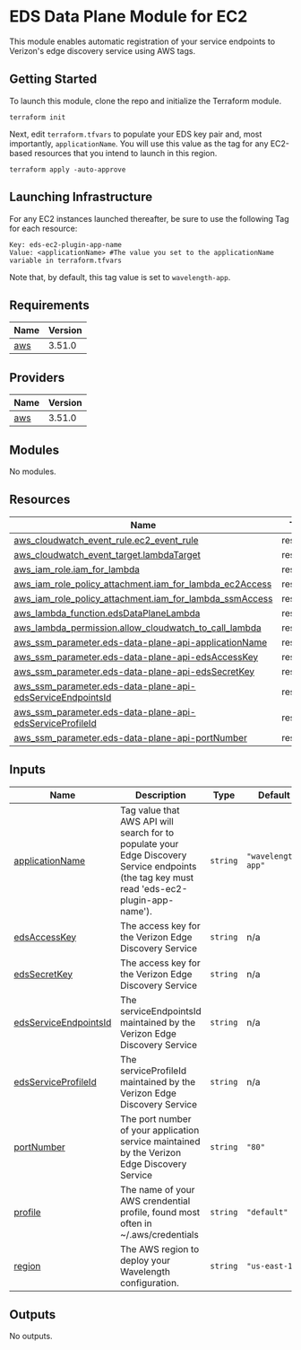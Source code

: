 # EDS Data Plane Module for EC2
This module enables automatic registration of your service endpoints to Verizon's edge discovery service using AWS tags.

## Getting Started
To launch this module, clone the repo and initialize the Terraform module.
```
terraform init
```

Next, edit `terraform.tfvars` to populate your EDS key pair and, most importantly, `applicationName`. You will use this value as the tag for any EC2-based resources that you intend to launch in this region.
```
terraform apply -auto-approve 
```

## Launching Infrastructure
For any EC2 instances launched thereafter, be sure to use the following Tag for each resource:

```
Key: eds-ec2-plugin-app-name
Value: <applicationName> #The value you set to the applicationName variable in terraform.tfvars  
```

Note that, by default, this tag value is set to `wavelength-app`.

<!-- BEGIN_TF_DOCS -->
## Requirements

| Name | Version |
|------|---------|
| <a name="requirement_aws"></a> [aws](#requirement\_aws) | 3.51.0 |

## Providers

| Name | Version |
|------|---------|
| <a name="provider_aws"></a> [aws](#provider\_aws) | 3.51.0 |

## Modules

No modules.

## Resources

| Name | Type |
|------|------|
| [aws_cloudwatch_event_rule.ec2_event_rule](https://registry.terraform.io/providers/hashicorp/aws/3.51.0/docs/resources/cloudwatch_event_rule) | resource |
| [aws_cloudwatch_event_target.lambdaTarget](https://registry.terraform.io/providers/hashicorp/aws/3.51.0/docs/resources/cloudwatch_event_target) | resource |
| [aws_iam_role.iam_for_lambda](https://registry.terraform.io/providers/hashicorp/aws/3.51.0/docs/resources/iam_role) | resource |
| [aws_iam_role_policy_attachment.iam_for_lambda_ec2Access](https://registry.terraform.io/providers/hashicorp/aws/3.51.0/docs/resources/iam_role_policy_attachment) | resource |
| [aws_iam_role_policy_attachment.iam_for_lambda_ssmAccess](https://registry.terraform.io/providers/hashicorp/aws/3.51.0/docs/resources/iam_role_policy_attachment) | resource |
| [aws_lambda_function.edsDataPlaneLambda](https://registry.terraform.io/providers/hashicorp/aws/3.51.0/docs/resources/lambda_function) | resource |
| [aws_lambda_permission.allow_cloudwatch_to_call_lambda](https://registry.terraform.io/providers/hashicorp/aws/3.51.0/docs/resources/lambda_permission) | resource |
| [aws_ssm_parameter.eds-data-plane-api-applicationName](https://registry.terraform.io/providers/hashicorp/aws/3.51.0/docs/resources/ssm_parameter) | resource |
| [aws_ssm_parameter.eds-data-plane-api-edsAccessKey](https://registry.terraform.io/providers/hashicorp/aws/3.51.0/docs/resources/ssm_parameter) | resource |
| [aws_ssm_parameter.eds-data-plane-api-edsSecretKey](https://registry.terraform.io/providers/hashicorp/aws/3.51.0/docs/resources/ssm_parameter) | resource |
| [aws_ssm_parameter.eds-data-plane-api-edsServiceEndpointsId](https://registry.terraform.io/providers/hashicorp/aws/3.51.0/docs/resources/ssm_parameter) | resource |
| [aws_ssm_parameter.eds-data-plane-api-edsServiceProfileId](https://registry.terraform.io/providers/hashicorp/aws/3.51.0/docs/resources/ssm_parameter) | resource |
| [aws_ssm_parameter.eds-data-plane-api-portNumber](https://registry.terraform.io/providers/hashicorp/aws/3.51.0/docs/resources/ssm_parameter) | resource |

## Inputs

| Name | Description | Type | Default | Required |
|------|-------------|------|---------|:--------:|
| <a name="input_applicationName"></a> [applicationName](#input\_applicationName) | Tag value that AWS API will search for to populate your Edge Discovery Service endpoints (the tag key must read 'eds-ec2-plugin-app-name'). | `string` | `"wavelength-app"` | no |
| <a name="input_edsAccessKey"></a> [edsAccessKey](#input\_edsAccessKey) | The access key for the Verizon Edge Discovery Service | `string` | n/a | yes |
| <a name="input_edsSecretKey"></a> [edsSecretKey](#input\_edsSecretKey) | The access key for the Verizon Edge Discovery Service | `string` | n/a | yes |
| <a name="input_edsServiceEndpointsId"></a> [edsServiceEndpointsId](#input\_edsServiceEndpointsId) | The serviceEndpointsId maintained by the Verizon Edge Discovery Service | `string` | n/a | yes |
| <a name="input_edsServiceProfileId"></a> [edsServiceProfileId](#input\_edsServiceProfileId) | The serviceProfileId maintained by the Verizon Edge Discovery Service | `string` | n/a | yes |
| <a name="input_portNumber"></a> [portNumber](#input\_portNumber) | The port number of your application service maintained by the Verizon Edge Discovery Service | `string` | `"80"` | no |
| <a name="input_profile"></a> [profile](#input\_profile) | The name of your AWS crendential profile, found most often in ~/.aws/credentials | `string` | `"default"` | no |
| <a name="input_region"></a> [region](#input\_region) | The AWS region to deploy your Wavelength configuration. | `string` | `"us-east-1"` | no |

## Outputs

No outputs.
<!-- END_TF_DOCS -->